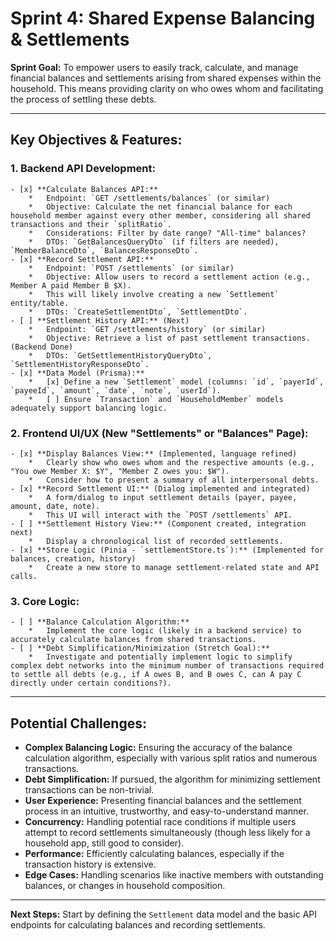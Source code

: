 # Sprint 4: Shared Expense Balancing & Settlements

**Sprint Goal:** To empower users to easily track, calculate, and manage financial balances and settlements arising from shared expenses within the household. This means providing clarity on who owes whom and facilitating the process of settling these debts.

---

## Key Objectives & Features:

### 1. Backend API Development:
    - [x] **Calculate Balances API:**
        *   Endpoint: `GET /settlements/balances` (or similar)
        *   Objective: Calculate the net financial balance for each household member against every other member, considering all shared transactions and their `splitRatio`.
        *   Considerations: Filter by date range? "All-time" balances?
        *   DTOs: `GetBalancesQueryDto` (if filters are needed), `MemberBalanceDto`, `BalancesResponseDto`.
    - [x] **Record Settlement API:**
        *   Endpoint: `POST /settlements` (or similar)
        *   Objective: Allow users to record a settlement action (e.g., Member A paid Member B $X).
        *   This will likely involve creating a new `Settlement` entity/table.
        *   DTOs: `CreateSettlementDto`, `SettlementDto`.
    - [ ] **Settlement History API:** (Next)
        *   Endpoint: `GET /settlements/history` (or similar)
        *   Objective: Retrieve a list of past settlement transactions. (Backend Done)
        *   DTOs: `GetSettlementHistoryQueryDto`, `SettlementHistoryResponseDto`.
    - [x] **Data Model (Prisma):**
        *   [x] Define a new `Settlement` model (columns: `id`, `payerId`, `payeeId`, `amount`, `date`, `note`, `userId`).
        *   [ ] Ensure `Transaction` and `HouseholdMember` models adequately support balancing logic.

### 2. Frontend UI/UX (New "Settlements" or "Balances" Page):
    - [x] **Display Balances View:** (Implemented, language refined)
        *   Clearly show who owes whom and the respective amounts (e.g., "You owe Member X: $Y", "Member Z owes you: $W").
        *   Consider how to present a summary of all interpersonal debts.
    - [x] **Record Settlement UI:** (Dialog implemented and integrated)
        *   A form/dialog to input settlement details (payer, payee, amount, date, note).
        *   This UI will interact with the `POST /settlements` API.
    - [ ] **Settlement History View:** (Component created, integration next)
        *   Display a chronological list of recorded settlements.
    - [x] **Store Logic (Pinia - `settlementStore.ts`):** (Implemented for balances, creation, history)
        *   Create a new store to manage settlement-related state and API calls.

### 3. Core Logic:
    - [ ] **Balance Calculation Algorithm:**
        *   Implement the core logic (likely in a backend service) to accurately calculate balances from shared transactions.
    - [ ] **Debt Simplification/Minimization (Stretch Goal):**
        *   Investigate and potentially implement logic to simplify complex debt networks into the minimum number of transactions required to settle all debts (e.g., if A owes B, and B owes C, can A pay C directly under certain conditions?).

---

## Potential Challenges:

*   **Complex Balancing Logic:** Ensuring the accuracy of the balance calculation algorithm, especially with various split ratios and numerous transactions.
*   **Debt Simplification:** If pursued, the algorithm for minimizing settlement transactions can be non-trivial.
*   **User Experience:** Presenting financial balances and the settlement process in an intuitive, trustworthy, and easy-to-understand manner.
*   **Concurrency:** Handling potential race conditions if multiple users attempt to record settlements simultaneously (though less likely for a household app, still good to consider).
*   **Performance:** Efficiently calculating balances, especially if the transaction history is extensive.
*   **Edge Cases:** Handling scenarios like inactive members with outstanding balances, or changes in household composition.

---

**Next Steps:** Start by defining the `Settlement` data model and the basic API endpoints for calculating balances and recording settlements.